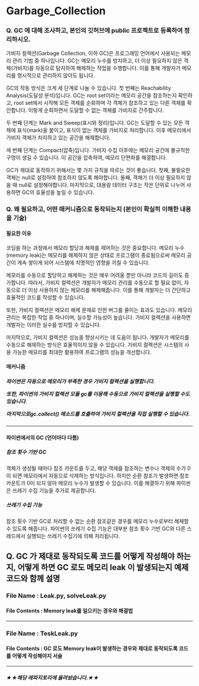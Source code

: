 # Garbage_Collection

### Q. GC 에 대해 조사하고, 본인의 깃허브에 public 프로젝트로 등록하여 정리하시오.</p>

가비지 컬렉션(Garbage Collection, 이하 GC)은 프로그래밍 언어에서 사용되는 메모리 관리 기법 중 하나입니다. GC는 메모리 누수를 방지하고, 더 이상 필요하지 않은 객체(가비지)를 자동으로 탐지하여 해제하는 작업을 수행합니다. 이를 통해 개발자가 메모리를 명시적으로 관리하지 않아도 됩니다.

GC의 작동 방식은 크게 세 단계로 나눌 수 있습니다. 첫 번째는 Reachability Analysis(도달성 분석)입니다. GC는 root set이라는 메모리 공간을 참조하는지 확인하고, root set에서 시작해 모든 객체를 순회하며 각 객체가 참조하고 있는 다른 객체를 확인합니다. 이렇게 순회하면서 도달할 수 없는 객체를 가비지로 간주합니다.

두 번째 단계는 Mark and Sweep(표시와 정리)입니다. GC는 도달할 수 있는 모든 객체에 표식(mark)을 붙이고, 표식이 없는 객체를 가비지로 처리합니다. 이후 메모리에서 가비지 객체가 차지하고 있는 공간을 해제합니다.

세 번째 단계는 Compact(압축)입니다. 가비지 수집 이후에는 메모리 공간에 불규칙한 구멍이 생길 수 있습니다. 이 공간을 압축하여, 메모리 단편화를 해결합니다.

GC가 제대로 동작하기 위해서는 몇 가지 규칙을 따르는 것이 좋습니다. 첫째, 불필요한 객체는 null로 설정하여 참조하지 않도록 해야합니다. 둘째, 객체가 더 이상 필요하지 않을 때 null로 설정해야합니다. 마지막으로, 대용량 데이터 구조는 작은 단위로 나누어 사용하면 GC의 효율성을 높일 수 있습니다.
  
  </p>

  
### Q. 왜 필요하고, 어떤 매커니즘으로 동작되는지 (본인이 확실히 이해한 내용을 기술)

#### 필요한 이유 </h3>
코딩을 하는 과정에서 메모리 할당과 해제를 제어하는 것은 중요합니다. 메모리 누수(memory leak)는 메모리를 해제하지 않은 상태로 프로그램이 종료됨으로써 메모리 공간이 계속 쌓이게 되어 시스템에 치명적인 영향을 끼칠 수 있습니다.

메모리를 수동으로 할당하고 해제하는 것은 매우 어려울 뿐만 아니라 코드의 길이도 증가합니다. 따라서, 가비지 컬렉션은 개발자가 메모리 관리를 수동으로 할 필요 없이, 자동으로 더 이상 사용하지 않는 메모리를 해제해줍니다. 이를 통해 개발자는 더 간단하고 효율적인 코드를 작성할 수 있습니다.

또한, 가비지 컬렉션은 메모리 해제 문제로 인한 버그를 줄이는 효과도 있습니다. 메모리 관리는 복잡한 작업 중 하나이며, 실수할 가능성이 높습니다. 가비지 컬렉션을 사용하면 개발자는 이러한 실수를 방지할 수 있습니다.

마지막으로, 가비지 컬렉션은 성능을 향상시키는 데 도움이 됩니다. 개발자가 메모리를 수동으로 해제하는 방식은 효율적이지 않을 수 있습니다. 가비지 컬렉션은 시스템의 사용 가능한 메모리를 최대한 활용하여 프로그램의 성능을 개선합니다.

####  매커니즘
##### 파이썬은 자동으로 메모리가 부족한 경우 가비지 컬렉션을 실행합니다. </p> 또한, 파이썬의 가비지 컬렉션 모듈 gc를 이용해 수동으로 가비지 컬렉션을 실행할 수도 있습니다. </p>마지막으로gc.collect() 메소드를 호출하여 가비지 컬렉션을 직접 실행할 수 있습니다.
------------------------------------------------------------------
#### 파이썬에서의 GC (언어마다 다름)
##### 참조 횟수 기반 GC
객체가 생성될 때마다 참조 카운트를 두고, 해당 객체를 참조하는 변수나 객체의 수가 0이 되면 메모리에서 자동으로 삭제하는 방식입니다. 
하지만 순환 참조가 발생하면 참조 카운트가 0이 되지 않아 메모리 누수가 발생할 수 있습니다. 이를 해결하기 위해 파이썬은 쓰레기 수집 기능을 추가로 제공합니다.

##### 쓰레기 수집 기능
참조 횟수 기반 GC로 처리할 수 없는 순환 참조같은 경우를 메모리 누수로부터 해제할 수 있도록 해줍니다. 
파이썬의 쓰레기 수집 기능은 대부분 참조 횟수 기반 GC와 다른 스레드에서 실행되는 쓰레기 수집기에 의해 처리됩니다.





## Q. GC 가 제대로 동작되도록 코드를 어떻게 작성해야 하는지, 어떻게 하면 GC 로도 메모리 leak 이 발생되는지 예제 코드와 함께 설명

### File Name : Leak.py, solveLeak.py
#### File Contents : Memory leak를 일으키는 경우와 해결법 

------------------------------------------------------------------

### File Name : TeskLeak.py
#### File Contents : GC 로도 Memory leak이 발생하는 경우와 제대로 동작되도록 코드를 어떻게 작성해야지 서술
------------------------------------------------------------------


##### ★★해당 레파지토리에 올려놨습니다.★★
